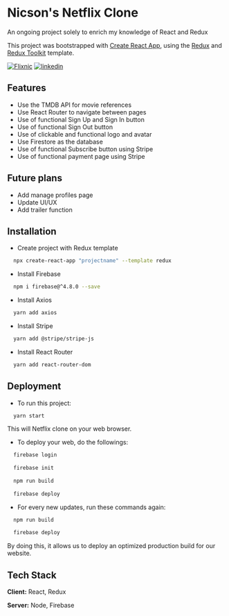 
# Nicson's Netflix Clone
An ongoing project solely to enrich my knowledge of React and Redux

This project was bootstrapped with [Create React App](https://github.com/facebook/create-react-app), using the [Redux](https://redux.js.org/) and [Redux Toolkit](https://redux-toolkit.js.org/) template.


[![Flixnic](https://img.shields.io/badge/my_portfolio-000?style=for-the-badge&logo=ko-fi&logoColor=white)](https://netflix2-7eeb0.web.app/)
[![linkedin](https://img.shields.io/badge/linkedin-0A66C2?style=for-the-badge&logo=linkedin&logoColor=white)](https://www.linkedin.com/nicsonpw)



## Features

- Use the TMDB API for movie references
- Use React Router to navigate between pages
- Use of functional Sign Up and Sign In button
- Use of functional Sign Out button
- Use of clickable and functional logo and avatar
- Use Firestore as the database
- Use of functional Subscribe button using Stripe
- Use of functional payment page using Stripe




## Future plans

- Add manage profiles page
- Update UI/UX 
- Add trailer function


## Installation

- Create project with Redux template 
```bash
  npx create-react-app "projectname" --template redux
```

- Install Firebase
```bash
  npm i firebase@^4.8.0 --save
```

- Install Axios
```bash
  yarn add axios
```

- Install Stripe
```bash
  yarn add @stripe/stripe-js
```
- Install React Router
```bash
  yarn add react-router-dom 
```


## Deployment

- To run this project:
```bash
  yarn start
```

This  will Netflix clone on your web browser.

- To deploy your web, do the followings:
```bash
  firebase login
  
  firebase init
  
  npm run build
  
  firebase deploy
```

- For every new updates, run these commands again:
```bash
  npm run build
  
  firebase deploy
```
By doing this, it allows us to deploy an optimized production build for our website.

## Tech Stack

**Client:** React, Redux

**Server:** Node, Firebase


